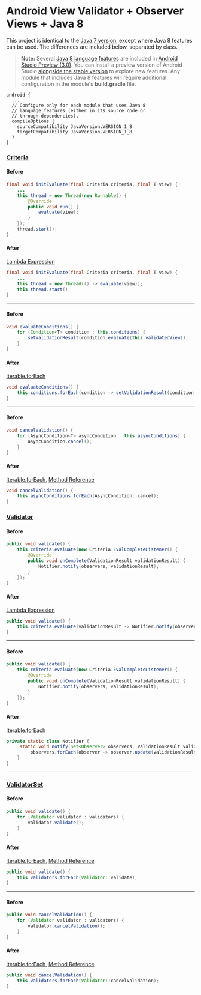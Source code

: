 # Android View Validator + Observer Views + Java 8


This project is identical to the [Java 7 version](https://github.com/bennylm/android-view-validator), except where Java 8 features can be used. The differences are included below, separated by class.

> **Note:** Several [Java 8 language features](https://developer.android.com/studio/write/java8-support.html) are included in [Android Studio Preview (3.0)](https://developer.android.com/studio/preview/index.html). You can install a preview version of Android Studio [alongside the stable version]((https://developer.android.com/studio/preview/install-preview.html)) to explore new features. Any module that includes Java 8 features will require additional configuration in the module's **build.gradle** file.

```
android {
  ...
  // Configure only for each module that uses Java 8
  // language features (either in its source code or
  // through dependencies).
  compileOptions {
    sourceCompatibility JavaVersion.VERSION_1_8
    targetCompatibility JavaVersion.VERSION_1_8
  }
}

```

### [Criteria](view-validation-library/src/main/java/io/launchowl/viewvalidationlibrary/Criteria.java)

#### Before
```java
final void initEvaluate(final Criteria criteria, final T view) {
    ...
    this.thread = new Thread(new Runnable() {
        @Override
        public void run() {
            evaluate(view);
        }
    });
    thread.start();
}
```

#### After
[Lambda Expression](https://docs.oracle.com/javase/tutorial/java/javaOO/lambdaexpressions.html) 
```java
final void initEvaluate(final Criteria criteria, final T view) {
    ...
    this.thread = new Thread(() -> evaluate(view));
    this.thread.start();
}
```

---

#### Before
```java
void evaluateConditions() {
    for (Condition<T> condition : this.conditions) {
        setValidationResult(condition.evaluate(this.validatedView));
    }
}
```

#### After
[Iterable.forEach](https://docs.oracle.com/javase/8/docs/api/java/lang/Iterable.html#forEach-java.util.function.Consumer-)
```java
void evaluateConditions() {
    this.conditions.forEach(condition -> setValidationResult(condition.evaluate(this.validatedView)));
}
```

---

#### Before
```java
void cancelValidation() {
    for (AsyncCondition<T> asyncCondition : this.asyncConditions) {
        asyncCondition.cancel();
    }
}
```

#### After
[Iterable.forEach](https://docs.oracle.com/javase/8/docs/api/java/lang/Iterable.html#forEach-java.util.function.Consumer-), [Method Reference](https://docs.oracle.com/javase/tutorial/java/javaOO/methodreferences.html)
```java
void cancelValidation() {
    this.asyncConditions.forEach(AsyncCondition::cancel);
}
```

### [Validator](view-validation-library/src/main/java/io/launchowl/viewvalidationlibrary/Validator.java)

#### Before
```java
public void validate() {
    this.criteria.evaluate(new Criteria.EvalCompleteListener() {
        @Override
        public void onComplete(ValidationResult validationResult) {
            Notifier.notify(observers, validationResult);
        }
    });
}
```

#### After
[Lambda Expression](https://docs.oracle.com/javase/tutorial/java/javaOO/lambdaexpressions.html) 
```java
public void validate() {
    this.criteria.evaluate(validationResult -> Notifier.notify(observers, validationResult));
}
```

---

#### Before
```java
public void validate() {
    this.criteria.evaluate(new Criteria.EvalCompleteListener() {
        @Override
        public void onComplete(ValidationResult validationResult) {
            Notifier.notify(observers, validationResult);
        }
    });
}
```

#### After
[Iterable.forEach](https://docs.oracle.com/javase/8/docs/api/java/lang/Iterable.html#forEach-java.util.function.Consumer-)
```java
private static class Notifier {
     static void notify(Set<Observer> observers, ValidationResult validationResult) {
         observers.forEach(observer -> observer.update(validationResult));
    }
}
```

---

### [ValidatorSet](view-validation-library/src/main/java/io/launchowl/viewvalidationlibrary/ValidatorSet.java)

#### Before
```java
public void validate() {
    for (Validator validator : validators) {
        validator.validate();
    }
}
```

#### After
[Iterable.forEach](https://docs.oracle.com/javase/8/docs/api/java/lang/Iterable.html#forEach-java.util.function.Consumer-), [Method Reference](https://docs.oracle.com/javase/tutorial/java/javaOO/methodreferences.html)
```java
public void validate() {
    this.validators.forEach(Validator::validate);
}
```

---

#### Before
```java
public void cancelValidation() {
    for (Validator validator : validators) {
        validator.cancelValidation();
    }
}
```

#### After
[Iterable.forEach](https://docs.oracle.com/javase/8/docs/api/java/lang/Iterable.html#forEach-java.util.function.Consumer-), [Method Reference](https://docs.oracle.com/javase/tutorial/java/javaOO/methodreferences.html)
```java
public void cancelValidation() {
    this.validators.forEach(Validator::cancelValidation);
}
```
